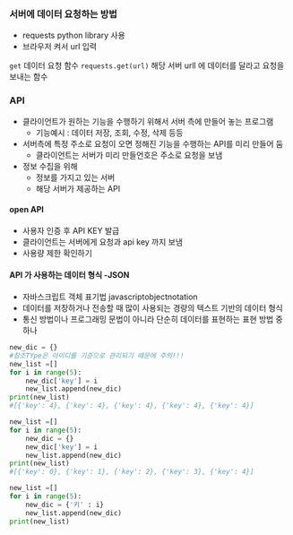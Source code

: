 ### 서버에 데이터 요청하는 방법
- requests python library 사용
- 브라우저 켜서 url 입력


`get` 데이터 요청 함수
`requests.get(url)` 해당 서버 urll 에 데이터를 달라고 요청을 보내는 함수

### API

- 클라이언트가 원하는 기능을 수행하기 위해서 서버 측에 만들어 놓는 프로그램
  - 기능예시 : 데이터 저장, 조회, 수정, 삭제 등등
- 서버측에 특정 주소로 요청이 오면 정해진 기능을 수행하는 API를 미리 만들어 둠
  - 클라이언트는 서버가 미리 만들언호은 주소로 요청을 보냄
- 정보 수집을 위해
  - 정보를 가지고 있는 서버
  - 해당 서버가 제공하는 API
#### open API
- 사용자 인증 후 API KEY 발급
- 클라이언트는 서버에게 요청과 api key 까지 보냄
- 사용량 제한 확인하기

#### API 가 사용하는 데이터 형식 -JSON
- 자바스크립트 객체 표기법 javascriptobjectnotation
- 데이터를 저장하거나 전송할 때 많이 사용되는 경량의 텍스트 기반의 데이터 형식
- 통신 방법이나 프로그래밍 문법이 아니라 단순히 데이터를 표현하는 표현 방법 중 하나



```python
new_dic = {}  
#참조TYpe은 아이디를 기준으로 관리되기 때문에 주의!!!
new_list =[]
for i in range(5):    
    new_dic['key'] = i
    new_list.append(new_dic)
print(new_list)
#[{'key': 4}, {'key': 4}, {'key': 4}, {'key': 4}, {'key': 4}]
```

```python
new_list =[]
for i in range(5):
    new_dic = {}
    new_dic['key'] = i
    new_list.append(new_dic)
print(new_list)
#[{'key': 0}, {'key': 1}, {'key': 2}, {'key': 3}, {'key': 4}]
```

```python
new_list =[]
for i in range(5):
    new_dic = {'키' : i}
    new_list.append(new_dic)
print(new_list)
```